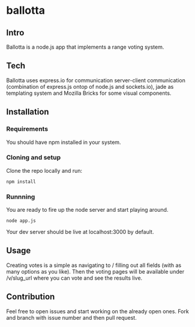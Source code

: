 ballotta
========

## Intro
Ballotta is a node.js app that implements a range voting system.

## Tech
Ballotta uses express.io for communication server-client communication (combination of express.js ontop of node.js and sockets.io), jade as templating system and Mozilla Bricks for some visual components.

## Installation
### Requirements
You should have npm installed in your system.
### Cloning and setup
Clone the repo locally and run:
```
npm install
```
### Runnning
You are ready to fire up the node server and start playing around.
```
node app.js
```
Your dev server should be live at localhost:3000 by default.

## Usage
Creating votes is a simple as navigating to / filling out all fields (with as many options as you like). Then the voting pages will be available under /v/slug_url where you can vote and see the results live.

## Contribution
Feel free to open issues and start working on the already open ones. Fork and branch with issue number and then pull request.
